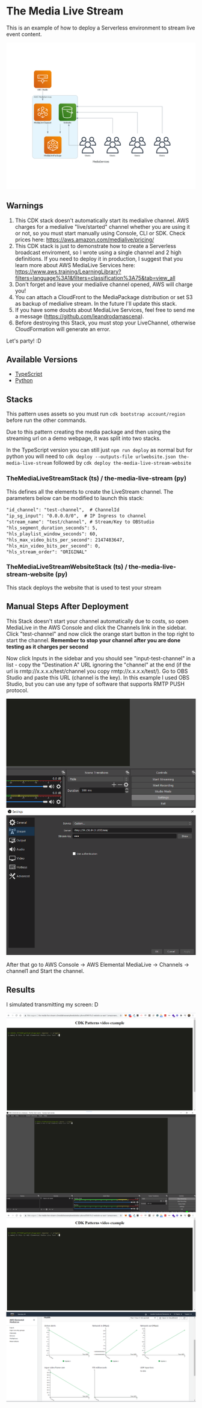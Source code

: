 # The Media Live Stream

This is an example of how to deploy a Serverless environment to stream live event content.

![architecture](img/the-media-live-stream.png)

## Warnings
1. This CDK stack doesn't automatically start its medialive channel. AWS charges for a medialive "live/started" channel whether you are using it or not, so you must start manually using Console, CLI or SDK. Check prices here: https://aws.amazon.com/medialive/pricing/    
2. This CDK stack is just to demonstrate how to create a Serverless broadcast enviroment, so I wrote using a single channel and 2 high definitions. If you need to deploy it in production, I suggest that you learn more about AWS MediaLive Services here: https://www.aws.training/LearningLibrary?filters=language%3A1&filters=classification%3A75&tab=view_all  
3. Don't forget and leave your medialive channel opened, AWS will charge you!   
4. You can attach a CloudFront to the MediaPackage distribution or set S3 as backup of medialive stream. In the future I'll update this stack.  
5. If you have some doubts about MediaLive Services, feel free to send me a message (https://github.com/leandrodamascena).
6. Before destroying this Stack, you must stop your LiveChannel, otherwise CloudFormation will generate an error.

Let's party! :D

## Available Versions

 * [TypeScript](typescript/)
 * [Python](python/)
 
## Stacks

This pattern uses assets so you must run `cdk bootstrap account/region` before run the other commands. 

Due to this pattern creating the media package and then using the streaming url on a demo webpage, it was split into two stacks.

In the TypeScript version you can still just `npm run deploy` as normal but for python you will need to `cdk deploy --outputs-file urlwebsite.json the-media-live-stream` followed by `cdk deploy the-media-live-stream-website`

### TheMediaLiveStreamStack (ts) / the-media-live-stream (py)
This defines all the elements to create the LiveStream channel. The parameters below can be modified to launch this stack:


    "id_channel": "test-channel",  # ChannelId
    "ip_sg_input": "0.0.0.0/0",  # IP Ingress to channel
    "stream_name": "test/channel", # Stream/Key to OBStudio
    "hls_segment_duration_seconds": 5,
    "hls_playlist_window_seconds": 60,
    "hls_max_video_bits_per_second": 2147483647,
    "hls_min_video_bits_per_second": 0,
    "hls_stream_order": "ORIGINAL"


### TheMediaLiveStreamWebsiteStack (ts) / the-media-live-stream-website (py)
This stack deploys the website that is used to test your stream

## Manual Steps After Deployment

This Stack doesn't start your channel automatically due to costs, so open MediaLive in the AWS Console and click the Channels link in the sidebar. Click "test-channel" and now click the orange start button in the top right to start the channel. **Remember to stop your channel after you are done testing as it charges per second**

 Now click Inputs in the sidebar and you should see "input-test-channel" in a list - copy the "Destination A" URL ignoring the "channel" at the end (if the url is rmtp://x.x.x.x/test/channel you copy rmtp://x.x.x.x/test/). Go to OBS Studio and paste this URL (channel is the key). In this example I used OBS Studio, but you can use any type of software that supports RMTP PUSH protocol.

![obs1](img/obs1.png)
![obs2](img/obs2.png)

After that go to AWS Console -> AWS Elemental MediaLive -> Channels -> channel1 and Start the channel.

## Results

I simulated transmitting my screen: D

![live1](img/live1.png)
![live2](img/live2.png)
![live3](img/live3.png)
![live4](img/live4.png)